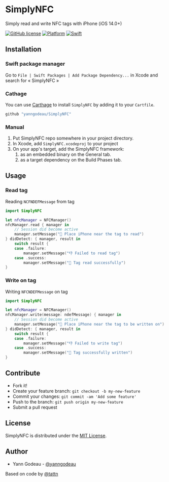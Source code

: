 # SimplyNFC

Simply read and write NFC tags with iPhone (iOS 14.0+)

[![GitHub license](https://img.shields.io/github/license/yanngodeau/SimplyNFC)](https://github.com/yanngodeau/SimplyNFC/blob/main/LICENSE)
[![Platform](https://img.shields.io/badge/plateform-iOS-yellow)](https://github.com/yanngodeau/SimplyNFC)
[![Swift](https://img.shields.io/badge/swift-5.1%2B-orange)](https://swift.org)


## Installation

### Swift package manager

Go to `File | Swift Packages | Add Package Dependency...` in Xcode and search for « SimplyNFC »

### Cathage

You can use [Carthage](https://github.com/Carthage/Carthage) to install `SimplyNFC` by adding it to your `Cartfile`.

```swift
github "yanngodeau/SimplyNFC"
```

### Manual

1. Put SimplyNFC repo somewhere in your project directory.
2. In Xcode, add `SimplyNFC.xcodeproj` to your project
3. On your app's target, add the SimplyNFC framework:
   1. as an embedded binary on the General tab.
   2. as a target dependency on the Build Phases tab.

## Usage

### Read tag

Reading `NCFNDEFMessage` from tag

```swift
import SimplyNFC

let nfcManager = NFCManager()
nfcManager.read { manager in
    // Session did become active
    manager.setMessage("👀 Place iPhone near the tag to read")
} didDetect: { manager, result in
    switch result {
    case .failure:
        manager.setMessage("👎 Failed to read tag")
    case .success:
        manager.setMessage("🙌 Tag read successfully")
}
```

### Write on tag

Writing `NFCNDEFMessage` on tag

```swift
import SimplyNFC

let nfcManager = NFCManager()
nfcManager.write(message: ndefMessage) { manager in
    // Session did become active
    manager.setMessage("👀 Place iPhone near the tag to be written on")
} didDetect: { manager, result in
    switch result {
    case .failure:
        manager.setMessage("👎 Failed to write tag")
    case .success:
        manager.setMessage("🙌 Tag successfully written")
}
```

## Contribute

- Fork it!
- Create your feature branch: `git checkout -b my-new-feature`
- Commit your changes: `git commit -am 'Add some feature'`
- Push to the branch: `git push origin my-new-feature`
- Submit a pull request

## License

SimplyNFC is distributed under the [MIT License](https://mit-license.org).

## Author

- Yann Godeau - [@yanngodeau](https://github.com/yanngodeau)

Based on code by [@tattn](https://github.com/tattn)

